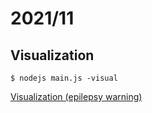 # 2021/11

## Visualization

```console
$ nodejs main.js -visual
```

[Visualization (epilepsy warning)](./visualization.gif)